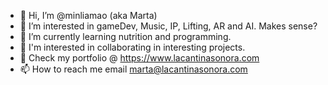 - 👋 Hi, I’m @minliamao (aka Marta)
- 👀 I’m interested in gameDev, Music, IP, Lifting, AR and AI. Makes sense?
- 🌱 I’m currently learning nutrition and programming.
- 💞️ I'm interested in collaborating in interesting projects.
- 👀 Check my portfolio @ https://www.lacantinasonora.com
- 📫 How to reach me email marta@lacantinasonora.com
